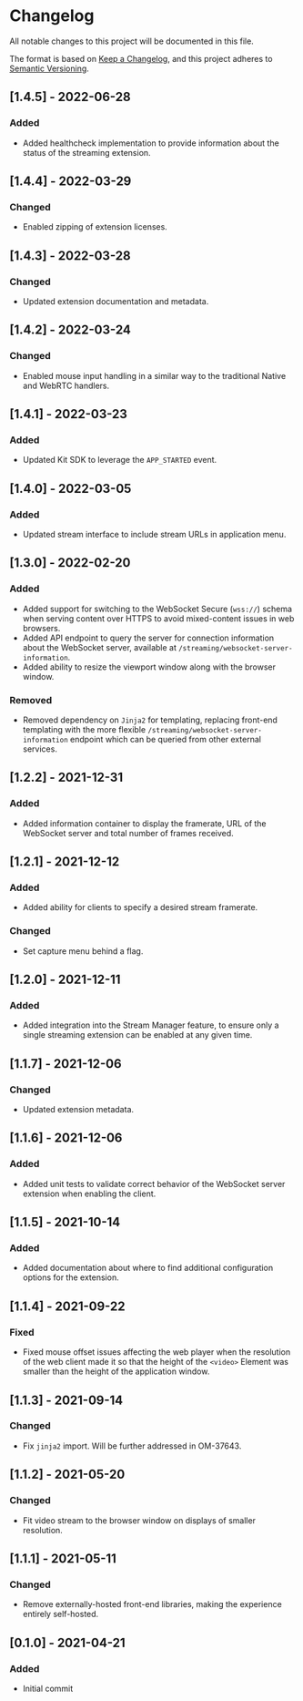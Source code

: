# Changelog

All notable changes to this project will be documented in this file.

The format is based on [Keep a Changelog](https://keepachangelog.com/en/1.0.0/),
and this project adheres to [Semantic Versioning](https://semver.org/spec/v2.0.0.html).

## [1.4.5] - 2022-06-28
### Added
- Added healthcheck implementation to provide information about the status of the streaming extension.

## [1.4.4] - 2022-03-29
### Changed
- Enabled zipping of extension licenses.

## [1.4.3] - 2022-03-28
### Changed
- Updated extension documentation and metadata.

## [1.4.2] - 2022-03-24
### Changed
- Enabled mouse input handling in a similar way to the traditional Native and WebRTC handlers.

## [1.4.1] - 2022-03-23
### Added
- Updated Kit SDK to leverage the `APP_STARTED` event.

## [1.4.0] - 2022-03-05
### Added
- Updated stream interface to include stream URLs in application menu.

## [1.3.0] - 2022-02-20
### Added
- Added support for switching to the WebSocket Secure (`wss://`) schema when serving content over HTTPS to avoid mixed-content issues in web browsers.
- Added API endpoint to query the server for connection information about the WebSocket server, available at `/streaming/websocket-server-information`.
- Added ability to resize the viewport window along with the browser window.
### Removed
- Removed dependency on `Jinja2` for templating, replacing front-end templating with the more flexible `/streaming/websocket-server-information` endpoint which can be queried from other external services.

## [1.2.2] - 2021-12-31
### Added
- Added information container to display the framerate, URL of the WebSocket server and total number of frames received.

## [1.2.1] - 2021-12-12
### Added
- Added ability for clients to specify a desired stream framerate.
### Changed
- Set capture menu behind a flag.

## [1.2.0] - 2021-12-11
### Added
- Added integration into the Stream Manager feature, to ensure only a single streaming extension can be enabled at any given time.

## [1.1.7] - 2021-12-06
### Changed
- Updated extension metadata.

## [1.1.6] - 2021-12-06
### Added
- Added unit tests to validate correct behavior of the WebSocket server extension when enabling the client.

## [1.1.5] - 2021-10-14
### Added
- Added documentation about where to find additional configuration options for the extension.

## [1.1.4] - 2021-09-22
### Fixed
- Fixed mouse offset issues affecting the web player when the resolution of the web client made it so that the height of the `<video>` Element was smaller than the height of the application window.

## [1.1.3] - 2021-09-14
### Changed
- Fix `jinja2` import. Will be further addressed in OM-37643.

## [1.1.2] - 2021-05-20
### Changed
- Fit video stream to the browser window on displays of smaller resolution.

## [1.1.1] - 2021-05-11
### Changed
- Remove externally-hosted front-end libraries, making the experience entirely self-hosted.

## [0.1.0] - 2021-04-21
### Added
- Initial commit
